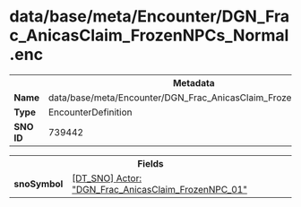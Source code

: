 <h1>data/base/meta/Encounter/DGN_Frac_AnicasClaim_FrozenNPCs_Normal.enc</h1><table><tr><th colspan="100%">Metadata</th></tr><tr><td><b>Name</b></td><td>data/base/meta/Encounter/DGN_Frac_AnicasClaim_FrozenNPCs_Normal.enc</td></tr><tr><td><b>Type</b></td><td>EncounterDefinition</td></tr><tr><td><b>SNO ID</b></td><td>739442</td></tr></table>

<table><tr><th colspan="100%">Fields</th></tr><tr><td><b>snoSymbol</b></td><td><a href="..\Actor\DGN_Frac_AnicasClaim_FrozenNPC_01.acr.md">[DT_SNO] Actor: "DGN_Frac_AnicasClaim_FrozenNPC_01"</a></td></tr></table>


